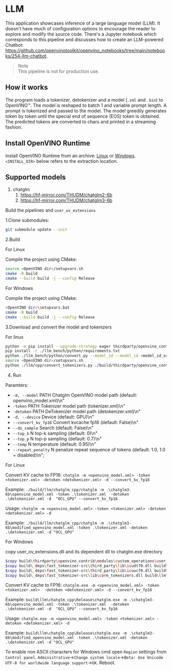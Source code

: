 # LLM

This application showcases inference of a large language model (LLM). It doesn't have much of configuration options to encourage the reader to explore and modify the source code. There's a Jupyter notebook which corresponds to this pipeline and discusses how to create an LLM-powered Chatbot: https://github.com/openvinotoolkit/openvino_notebooks/tree/main/notebooks/254-llm-chatbot.

> Note  
This pipeline is not for production use.

## How it works

The program loads a tokenizer, detokenizer and a model (`.xml` and `.bin`) to OpenVINO™. The model is reshaped to batch 1 and variable prompt length. A prompt is tokenized and passed to the model. The model greedily generates token by token until the special end of sequence (EOS) token is obtained. The predicted tokens are converted to chars and printed in a streaming fashion.

## Install OpenVINO Runtime

Install OpenVINO Runtime from an archive: [Linux](https://docs.openvino.ai/2023.2/openvino_docs_install_guides_installing_openvino_from_archive_linux.html) or [Windows](https://docs.openvino.ai/2023.2/openvino_docs_install_guides_installing_openvino_from_archive_windows.html). `<INSTALL_DIR>` below refers to the extraction location.

## Supported models

1. chatglm
   1. https://hf-mirror.com/THUDM/chatglm2-6b
   2. https://hf-mirror.com/THUDM/chatglm3-6b

Build the pipelines and `user_ov_extensions`

1.Clone submodules:

```sh
git submodule update --init
```

2.Build

For Linux

Compile the project using CMake:

```sh
source <OpenVINO dir>/setupvars.sh
cmake -B build
cmake --build build -j --config Release
```

For Windows

Compile the project using CMake:

```sh
<OpenVINO dir>\setupvars.bat
cmake -B build
cmake --build build -j --config Release
```

3.Download and convert the model and tokenizers

For linux

```sh
python -m pip install --upgrade-strategy eager thirdparty/openvino_contrib/modules/custom_operations/user_ie_extensions/tokenizer/python/[transformers] onnx "optimum[openvino]>=1.14.0" --extra-index-url https://download.pytorch.org/whl/cpu
pip install -r ./llm_bench/python/requirements.txt
python ./llm_bench/python/convert.py --model_id --model_id <model_id_or_path> --output_dir <out_dir>
source <OpenVINO dir>/setupvars.sh
python ./llm/cpp/convert_tokenizers.py ./build/thirdparty/openvino_contrib/modules/custom_operations/user_ie_extensions/libuser_ov_extensions.so ./chatglm3-6b/
```

4. Run

Paramters:
* `-m, --model` PATH        Chatglm OpenVINO model path (default: openvino_model.xml)\n"
* `-token` PATH             Tokenizer model path (tokenizer.xml)\n"
* `-detoken` PATH           DeTokenizer model path (detokenizer.xml)\n"
* `-d, --device`            Device (default: GPU)\n"
* `--convert_kv_fp16`       Convert kvcache fp16 (default: False)\n"
* `--do_sample`             Search (default: False)\n"
* `--top_k` N               top-k sampling (default: 0)\n"
* `--top_p` N               top-p sampling (default: 0.7)\n"
* `--temp` N                temperature (default: 0.95)\n"
* `--repeat_penalty` N      penalize repeat sequence of tokens (default: 1.0, 1.0 = disabled)\n";
   
For Linux

Convert KV cache to FP16: `chatglm -m <openvino_model.xml> -token <tokenizer.xml> -detoken <detokenizer.xml> -d --convert_kv_fp16`

Example: `./build/llm/chatglm_cpp/chatglm -m .\chatglm3-6b\openvino_model.xml -token .\tokenizer.xml  -detoken .\detokenizer.xml -d 
 "OCL_GPU" --convert_kv_fp16`

Usage: `chatglm -m <openvino_model.xml> -token <tokenizer.xml> -detoken <detokenizer.xml> -d`

Example: `./build/llm/chatglm_cpp/chatglm -m .\chatglm3-6b\modified_openvino_model.xml -token .\tokenizer.xml -detoken  .\detokenizer.xml -d "OCL_GPU"`

For Windows

copy user_ov_extensions.dll and its dependent dll to chatglm.exe directory

```sh
$copy build\thirdparty\openvino_contrib\modules\custom_operations\user_ie_extensions\Release\user_ov_extensions.dll build\llm\chatglm_cpp\Release\
$copy build\_deps\fast_tokenizer-src\third_party\lib\icudt70.dll build\llm\chatglm_cpp\Release\
$copy build\_deps\fast_tokenizer-src\third_party\lib\icuuc70.dll build\llm\chatglm_cpp\Release\
$copy build\_deps\fast_tokenizer-src\lib\core_tokenizers.dll build\llm\chatglm_cpp\Release\
```
Convert KV cache to FP16: `chatglm.exe -m <openvino_model.xml> -token <tokenizer.xml>  -detoken <detokenizer.xml> -d --convert_kv_fp16`

Example: `build\llm\chatglm_cpp\Release\chatglm.exe -m .\chatglm3-6b\openvino_model.xml -token .\tokenizer.xml  -detoken .\detokenizer.xml -d 
 "OCL_GPU" --convert_kv_fp16`

Usage: `chatglm.exe -m <openvino_model.xml> -token <tokenizer.xml> -detoken <detokenizer.xml> -d`

Example: `build\llm\chatglm_cpp\Release\chatglm.exe -m .\chatglm3-6b\modified_openvino_model.xml -token .\tokenizer.xml -detoken  .\detokenizer.xml -d "OCL_GPU"`

To enable non ASCII characters for Windows cmd open `Region` settings from `Control panel`. `Administrative`->`Change system locale`->`Beta: Use Unicode UTF-8 for worldwide language support`->`OK`. Reboot.

